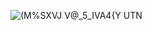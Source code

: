 ![(M%SXVJ V@_5_IVA4{Y UTN](https://github.com/sjrsjz/Render-qt/assets/139971734/df7d7dd9-be6c-4d85-8697-eb7d751f150c)
